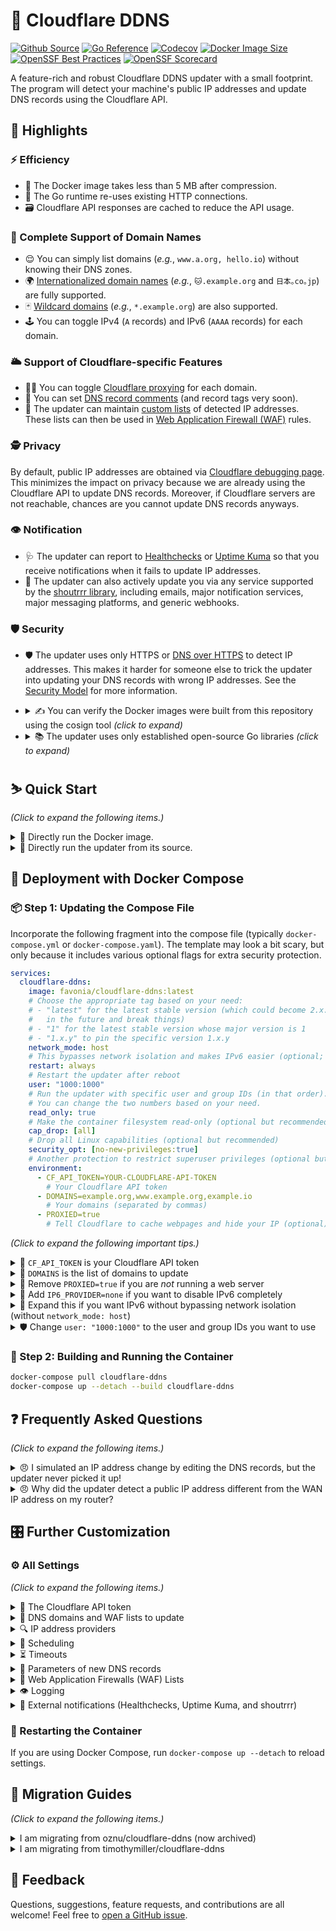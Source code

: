 # 🌟 Cloudflare DDNS

[![Github Source](https://img.shields.io/badge/source-github-orange)](https://github.com/favonia/cloudflare-ddns)
[![Go Reference](https://pkg.go.dev/badge/github.com/favonia/cloudflare-ddns/.svg)](https://pkg.go.dev/github.com/favonia/cloudflare-ddns/)
[![Codecov](https://img.shields.io/codecov/c/github/favonia/cloudflare-ddns)](https://app.codecov.io/gh/favonia/cloudflare-ddns)
[![Docker Image Size](https://img.shields.io/docker/image-size/favonia/cloudflare-ddns/latest)](https://hub.docker.com/r/favonia/cloudflare-ddns)
[![OpenSSF Best Practices](https://bestpractices.coreinfrastructure.org/projects/6680/badge)](https://bestpractices.coreinfrastructure.org/projects/6680)
[![OpenSSF Scorecard](https://api.securityscorecards.dev/projects/github.com/favonia/cloudflare-ddns/badge)](https://securityscorecards.dev/viewer/?uri=github.com/favonia/cloudflare-ddns)

A feature-rich and robust Cloudflare DDNS updater with a small footprint. The program will detect your machine's public IP addresses and update DNS records using the Cloudflare API.

## 📜 Highlights

### ⚡ Efficiency

- 🤏 The Docker image takes less than 5 MB after compression.
- 🔁 The Go runtime re-uses existing HTTP connections.
- 🗃️ Cloudflare API responses are cached to reduce the API usage.

### 💯 Complete Support of Domain Names

- 😌 You can simply list domains (_e.g._, `www.a.org, hello.io`) without knowing their DNS zones.
- 🌍 [Internationalized domain names](https://en.wikipedia.org/wiki/Internationalized_domain_name) (_e.g._, `🐱.example.org` and `日本｡co｡jp`) are fully supported.
- 🃏 [Wildcard domains](https://en.wikipedia.org/wiki/Wildcard_DNS_record) (_e.g._, `*.example.org`) are also supported.
- 🕹️ You can toggle IPv4 (`A` records) and IPv6 (`AAAA` records) for each domain.

### 🌥️ Support of Cloudflare-specific Features

- 😶‍🌫️ You can toggle [Cloudflare proxying](https://developers.cloudflare.com/dns/manage-dns-records/reference/proxied-dns-records/) for each domain.
- 📝 You can set [DNS record comments](https://developers.cloudflare.com/dns/manage-dns-records/reference/record-attributes/) (and record tags very soon).
- 📜 The updater can maintain [custom lists](https://developers.cloudflare.com/waf/tools/lists/custom-lists/) of detected IP addresses. These lists can then be used in [Web Application Firewall (WAF)](https://developers.cloudflare.com/waf/) rules.

### 🕵️ Privacy

By default, public IP addresses are obtained via [Cloudflare debugging page](https://one.one.one.one/cdn-cgi/trace). This minimizes the impact on privacy because we are already using the Cloudflare API to update DNS records. Moreover, if Cloudflare servers are not reachable, chances are you cannot update DNS records anyways.

### 👁️ Notification

- 🩺 The updater can report to [Healthchecks](https://healthchecks.io) or [Uptime Kuma](https://uptime.kuma.pet) so that you receive notifications when it fails to update IP addresses.
- 📣 The updater can also actively update you via any service supported by the [shoutrrr library](https://containrrr.dev/shoutrrr/), including emails, major notification services, major messaging platforms, and generic webhooks.

### 🛡️ Security

- 🛡️ The updater uses only HTTPS or [DNS over HTTPS](https://en.wikipedia.org/wiki/DNS_over_HTTPS) to detect IP addresses. This makes it harder for someone else to trick the updater into updating your DNS records with wrong IP addresses. See the [Security Model](docs/DESIGN.markdown#network-security-threat-model) for more information.
- <details><summary>✍️ You can verify the Docker images were built from this repository using the cosign tool <em>(click to expand)</em></summary>

  ```bash
  cosign verify favonia/cloudflare-ddns:latest \
    --certificate-identity-regexp https://github.com/favonia/cloudflare-ddns/ \
    --certificate-oidc-issuer https://token.actions.githubusercontent.com
  ```

  Note: this only proves that the Docker image is from this repository, assuming that no one hacks into GitHub or the repository. It does not prove that the code itself is secure.

- <details><summary>📚 The updater uses only established open-source Go libraries <em>(click to expand)</em></summary>

  - [cloudflare-go](https://github.com/cloudflare/cloudflare-go):\
    The official Go binding of Cloudflare API v4.
  - [cron](https://github.com/robfig/cron):\
    Parsing of Cron expressions.
  - [go-retryablehttp](https://github.com/hashicorp/go-retryablehttp):\
    HTTP clients with automatic retries and exponential backoff.
  - [go-querystring](https://github.com/google/go-querystring):\
    A library to construct URL query parameters.
  - [shoutrrr](https://github.com/containrrr/shoutrrr):\
    A notification library for sending general updates.
  - [ttlcache](https://github.com/jellydator/ttlcache):\
    In-memory cache to hold Cloudflare API responses.
  - [mock](https://go.uber.org/mock) (for testing only):\
    A comprehensive, semi-official framework for mocking.
  - [testify](https://github.com/stretchr/testify) (for testing only):\
    A comprehensive tool set for testing Go programs.

  </details>

## ⛷️ Quick Start

_(Click to expand the following items.)_

<details><summary>🐋 Directly run the Docker image.</summary>

```bash
docker run \
  --network host \
  -e CF_API_TOKEN=YOUR-CLOUDFLARE-API-TOKEN \
  -e DOMAINS=example.org,www.example.org,example.io \
  -e PROXIED=true \
  favonia/cloudflare-ddns:latest
```

</details>

<details><summary>🧬 Directly run the updater from its source.</summary>

You need the [Go tool](https://golang.org/doc/install) to run the updater from its source.

```bash
CF_API_TOKEN=YOUR-CLOUDFLARE-API-TOKEN \
  DOMAINS=example.org,www.example.org,example.io \
  PROXIED=true \
  go run github.com/favonia/cloudflare-ddns/cmd/ddns@latest
```

</details>

## 🐋 Deployment with Docker Compose

### 📦 Step 1: Updating the Compose File

Incorporate the following fragment into the compose file (typically `docker-compose.yml` or `docker-compose.yaml`). The template may look a bit scary, but only because it includes various optional flags for extra security protection.

```yaml
services:
  cloudflare-ddns:
    image: favonia/cloudflare-ddns:latest
    # Choose the appropriate tag based on your need:
    # - "latest" for the latest stable version (which could become 2.x.y
    #   in the future and break things)
    # - "1" for the latest stable version whose major version is 1
    # - "1.x.y" to pin the specific version 1.x.y
    network_mode: host
    # This bypasses network isolation and makes IPv6 easier (optional; see below)
    restart: always
    # Restart the updater after reboot
    user: "1000:1000"
    # Run the updater with specific user and group IDs (in that order).
    # You can change the two numbers based on your need.
    read_only: true
    # Make the container filesystem read-only (optional but recommended)
    cap_drop: [all]
    # Drop all Linux capabilities (optional but recommended)
    security_opt: [no-new-privileges:true]
    # Another protection to restrict superuser privileges (optional but recommended)
    environment:
      - CF_API_TOKEN=YOUR-CLOUDFLARE-API-TOKEN
        # Your Cloudflare API token
      - DOMAINS=example.org,www.example.org,example.io
        # Your domains (separated by commas)
      - PROXIED=true
        # Tell Cloudflare to cache webpages and hide your IP (optional)
```

_(Click to expand the following important tips.)_

<details>
<summary>🔑 <code>CF_API_TOKEN</code> is your Cloudflare API token</summary>

The value of `CF_API_TOKEN` should be an API **token** (_not_ an API key), which can be obtained from the [API Tokens page](https://dash.cloudflare.com/profile/api-tokens). (The less secure API key authentication is deliberately _not_ supported.)

- To update only DNS records, use the **Edit zone DNS** template to create a token.
- To update only WAF lists, choose **Create Custom Token** and then add the **Accounts - Account Filter Lists - Write** permission to create a token.
- To update DNS records _and_ WAF lists, use the **Edit zone DNS** template and then add the **Accounts - Account Filter Lists - Write** permission when creating the token.

You can also adjust the permissions of existing tokens at any time!

</details>

<details>
<summary>📍 <code>DOMAINS</code> is the list of domains to update</summary>

The value of `DOMAINS` should be a list of [fully qualified domain names (FQDNs)](https://en.wikipedia.org/wiki/Fully_qualified_domain_name) separated by commas. For example, `DOMAINS=example.org,www.example.org,example.io` instructs the updater to manage the domains `example.org`, `www.example.org`, and `example.io`. These domains do not have to share the same DNS zone---the updater will take care of the DNS zones behind the scene.

</details>

<details>
<summary>🚨 Remove <code>PROXIED=true</code> if you are <em>not</em> running a web server</summary>

The setting `PROXIED=true` instructs Cloudflare to cache webpages and hide your IP addresses. If you wish to bypass that and expose your actual IP addresses, remove `PROXIED=true`. If your traffic is not HTTP(S), then Cloudflare cannot proxy it and you should probably turn off the proxying by removing `PROXIED=true`. The default value of `PROXIED` is `false`.

</details>

<details>
<summary>📴 Add <code>IP6_PROVIDER=none</code> if you want to disable IPv6 completely</summary>

The updater, by default, will attempt to update DNS records for both IPv4 and IPv6, and there is no harm in leaving the automatic detection on even if your network does not work for one of them. However, if you want to disable IPv6 entirely (perhaps to avoid seeing the detection errors), add `IP6_PROVIDER=none`.

</details>

<details>
<summary>📡 Expand this if you want IPv6 without bypassing network isolation (without <code>network_mode: host</code>)</summary>

The easiest way to enable IPv6 is to use `network_mode: host` so that the updater can access the host IPv6 network directly. This has the downside of bypassing the network isolation. If you wish to keep the updater isolated from the host network, remove `network_mode: host` and follow the steps in the [official Docker documentation to enable IPv6](https://docs.docker.com/config/daemon/ipv6/). Do use newer versions of Docker that come with much better IPv6 support!

</details>

<details>
<summary>🛡️ Change <code>user: "1000:1000"</code> to the user and group IDs you want to use</summary>

Change `1000:1000` to `USER:GROUP` for the `USER` and `GROUP` IDs you wish to use to run the updater. The settings `cap_drop`, `read_only`, and `no-new-privileges` in the template provide additional protection, especially when you run the container as a non-superuser.

</details>

### 🚀 Step 2: Building and Running the Container

```bash
docker-compose pull cloudflare-ddns
docker-compose up --detach --build cloudflare-ddns
```

## ❓ Frequently Asked Questions

_(Click to expand the following items.)_

<details>
<summary>😠 I simulated an IP address change by editing the DNS records, but the updater never picked it up!</summary>

Please rest assured that the updater is working as expected. **It will update the DNS records _immediately_ for a real IP change.** Here is a detailed explanation. There are two causes of an IP mismatch:

1. A change of your actual IP address (a real change), or
2. A change of the IP address in the DNS records (a simulated change).

The updater assumes no one will actively change the DNS records. In other words, it assumes simulated changes will not happen. It thus caches the DNS records and cannot detect your simulated changes. However, when your actual IP address changes, the updater will immediately update the DNS records. Also, the updater will eventually check the DNS records and detect simulated changes after `CACHE_EXPIRATION` (six hours by default) has passed.

If you really wish to test the updater with simulated IP changes in the DNS records, you can set `CACHE_EXPIRATION=1ns` (all cache expiring in one nanosecond), effectively disabling the caching. However, it is recommended to keep the default value (six hours) to reduce your network traffic.

</details>

<details>
<summary>😠 Why did the updater detect a public IP address different from the WAN IP address on my router?</summary>

Is your “public” IP address on your router between `100.64.0.0` and `100.127.255.255`? If so, you are within your ISP’s [CGNAT (Carrier-grade NAT)](https://en.wikipedia.org/wiki/Carrier-grade_NAT). In practice, there is no way for DDNS to work with CGNAT, because your ISP does not give you a real public IP address, nor does it allow you to forward IP packages to your router using cool protocols such as [Port Control Protocol](https://en.wikipedia.org/wiki/Port_Control_Protocol). You have to give up DDNS or switch to another ISP. You may consider other services such as [Cloudflare Tunnel](https://developers.cloudflare.com/cloudflare-one/connections/connect-networks/) that can work around CGNAT.

</details>

## 🎛️ Further Customization

### ⚙️ All Settings

_(Click to expand the following items.)_

<details>
<summary>🔑 The Cloudflare API token</summary>

> Exactly one of the following variables should be set

| Name                | Meaning                                                                                                                                |
| ------------------- | -------------------------------------------------------------------------------------------------------------------------------------- |
| `CF_API_TOKEN`      | The [Cloudflare API token](https://dash.cloudflare.com/profile/api-tokens) to access the Cloudflare API                                |
| `CF_API_TOKEN_FILE` | A path to a file that contains the [Cloudflare API token](https://dash.cloudflare.com/profile/api-tokens) to access the Cloudflare API |

</details>

<details>
<summary>📍 DNS domains and WAF lists to update</summary>

> You need to specify at least one thing in `DOMAINS`, `IP4_DOMAINS`, `IP6_DOMAINS`, or 🧪 `WAF_LISTS` for the updater to update.

| Name           | Meaning                                                                                                                                                                                                                                                                                                                                                                                                                                                             |
| -------------- | ------------------------------------------------------------------------------------------------------------------------------------------------------------------------------------------------------------------------------------------------------------------------------------------------------------------------------------------------------------------------------------------------------------------------------------------------------------------- |
| `DOMAINS`      | Comma-separated fully qualified domain names or wildcard domain names that the updater should manage for both `A` and `AAAA` records. Listing a domain in `DOMAINS` is equivalent to listing the same domain in both `IP4_DOMAINS` and `IP6_DOMAINS`.                                                                                                                                                                                                               |
| `IP4_DOMAINS`  | Comma-separated fully qualified domain names or wildcard domain names that the updater should manage for `A` records                                                                                                                                                                                                                                                                                                                                                |
| `IP6_DOMAINS`  | Comma-separated fully qualified domain names or wildcard domain names that the updater should manage for `AAAA` records                                                                                                                                                                                                                                                                                                                                             |
| 🧪 `WAF_LISTS` | 🧪 Comma-separated references of [WAF lists](https://developers.cloudflare.com/waf/tools/lists/custom-lists/) the updater should manage. A list reference is written in the format `account-id/list-name` where `account-id` is your account ID and `list-name` is the list name; it should look like `0123456789abcdef0123456789abcdef/mylist`. See [how to find your account ID](https://developers.cloudflare.com/fundamentals/setup/find-account-and-zone-ids/) |

> 🌍 Internationalized domain names are handled using the _nontransitional processing_ (fully compatible with IDNA2008). At this point, all major implementations have switched to the same nontransitional processing. See this [useful FAQ on internationalized domain names](https://www.unicode.org/faq/idn.html).

> <details>
> <summary>🃏 What are wildcard domains?</summary>
>
> Wildcard domains (`*.example.org`) represent all subdomains that _would not exist otherwise._ Therefore, if you have another subdomain entry `sub.example.org`, the wildcard domain is independent of it, because it only represents the _other_ subdomains which do not have their own entries. Also, you can only have one layer of `*`---`*.*.example.org` would not work.
>
> </details>

</details>

<details>
<summary>🔍 IP address providers</summary>

| Name           | Meaning                                                                                                                                                                               | Required? | Default Value      |
| -------------- | ------------------------------------------------------------------------------------------------------------------------------------------------------------------------------------- | --------- | ------------------ |
| `IP4_PROVIDER` | How to detect IPv4 addresses, or `none` to disable IPv4. Valid values are `cloudflare.doh`, `cloudflare.trace`, `local`, `url:URL`, and `none`. See below for a detailed explanation. | No        | `cloudflare.trace` |
| `IP6_PROVIDER` | How to detect IPv6 addresses, or `none` to disable IPv6. Valid values are `cloudflare.doh`, `cloudflare.trace`, `local`, `url:URL`, and `none`. See below for a detailed explanation. | No        | `cloudflare.trace` |

> 👉 The option `IP4_PROVIDER` is governing IPv4 addresses and `A`-type records, while the option `IP6_PROVIDER` is governing IPv6 addresses and `AAAA`-type records. The two options act independently of each other; that is, you can specify different address providers for IPv4 and IPv6.
>
> 👉 Here are available IP address providers:
>
> - `cloudflare.doh`\
>   Get the public IP address by querying `whoami.cloudflare.` against [Cloudflare via DNS-over-HTTPS](https://developers.cloudflare.com/1.1.1.1/dns-over-https) and update DNS records accordingly.
> - `cloudflare.trace`\
>   Get the public IP address by parsing the [Cloudflare debugging page](https://one.one.one.one/cdn-cgi/trace) and update DNS records accordingly. This is the default provider.
> - `local`\
>   Get the address via local network interfaces and update DNS records accordingly. When multiple local network interfaces or in general multiple IP addresses are present, the updater will use the address that would have been used for outbound UDP connections to Cloudflare servers.
>   ⚠️ You need access to the host network (such as `network_mode: host` in Docker Compose) for this policy, for otherwise the updater will detect the addresses inside the [bridge network in Docker](https://docs.docker.com/network/bridge/) instead of those in the host network.
> - `url:URL`\
>   Fetch the content at a URL via the HTTP(S) protocol as the IP address. The provider format is `url:` followed by the URL. For example, `IP4_PROVIDER=url:https://api4.ipify.org` will fetch the IPv4 addresses from <https://api4.ipify.org>, a server maintained by [ipify](https://www.ipify.org).
>   ⚠️ Currently, the updater _will not_ force IPv4 or IPv6 when retrieving the IPv4 or IPv6 address at the URL. Therefore, for `IP4_PROVIDER=url:URL`, the updater might use IPv6 to connect to `URL`, get an IPv6 address, and then fail (and vice versa). The `URL` must either restrict its access to the expected IP network or return a valid IP address in the expected IP network regardless of what IP network is used for connection. As a working example, <https://api4.ipify.org> has restricted its access to IPv4, and thus it’s impossible to use the wrong IP network (IPv6) to connect to it. The updater did not force IPv4 or IPv6 because there are no elegant ways to force IPv4 or IPv6 using the Go standard library; please [open a GitHub issue](https://github.com/favonia/cloudflare-ddns/issues/new) if you have a use case so that I can consider some really ugly hack to force it.
> - `none`\
>   Stop the DNS updating completely. Existing DNS records will not be removed.
>
> 🤖 Some technical details: For the providers `cloudflare.doh` and `cloudflare.trace`, the updater will connect to the servers `1.1.1.1` for IPv4 and `2606:4700:4700::1111` for IPv6. Since version 1.9.3, the updater will switch to `1.0.0.1` for IPv4 if `1.1.1.1` appears to be blocked or intercepted by your ISP or your router (which is still not uncommon).

</details>

<details>
<summary>📅 Scheduling</summary>

| Name               | Valid Values                                                                                                                                                                  | Meaning                                                                                                                                                                             | Required? | Default Value                 |
| ------------------ | ----------------------------------------------------------------------------------------------------------------------------------------------------------------------------- | ----------------------------------------------------------------------------------------------------------------------------------------------------------------------------------- | --------- | ----------------------------- |
| `CACHE_EXPIRATION` | Positive time durations with a unit, such as `1h` and `10m`. See [time.ParseDuration](https://golang.org/pkg/time/#ParseDuration)                                             | The expiration of cached Cloudflare API responses                                                                                                                                   | No        | `6h0m0s` (6 hours)            |
| `DELETE_ON_STOP`   | Boolean values, such as `true`, `false`, `0` and `1`. See [strconv.ParseBool](https://pkg.go.dev/strconv#ParseBool)                                                           | Whether managed DNS records should be deleted on exit                                                                                                                               | No        | `false`                       |
| `TZ`               | Recognized timezones, such as `UTC`                                                                                                                                           | The timezone used for logging and parsing `UPDATE_CRON`                                                                                                                             | No        | `UTC`                         |
| `UPDATE_CRON`      | Cron expressions or the special value `@once`. See the [documentation of cron](https://pkg.go.dev/github.com/robfig/cron/v3#hdr-CRON_Expression_Format) for cron expressions. | The schedule to re-check IP addresses and update DNS records (if necessary). The special value `@once` means the updater will terminate immediately after updating the DNS records. | No        | `@every 5m` (every 5 minutes) |
| `UPDATE_ON_START`  | Boolean values, such as `true`, `false`, `0` and `1`. See [strconv.ParseBool](https://pkg.go.dev/strconv#ParseBool)                                                           | Whether to check IP addresses on start regardless of `UPDATE_CRON`                                                                                                                  | No        | `true`                        |

> ⚠️ The update schedule _does not_ take the time to update records into consideration. For example, if the schedule is “for every 5 minutes”, and if the updating itself takes 2 minutes, then the actual interval between adjacent updates is 3 minutes, not 5 minutes.

</details>

<details>
<summary>⏳ Timeouts</summary>

| Name                | Valid Values                                                                                                                      | Meaning                                                                        | Required? | Default Value      |
| ------------------- | --------------------------------------------------------------------------------------------------------------------------------- | ------------------------------------------------------------------------------ | --------- | ------------------ |
| `DETECTION_TIMEOUT` | Positive time durations with a unit, such as `1h` and `10m`. See [time.ParseDuration](https://golang.org/pkg/time/#ParseDuration) | The timeout of each attempt to detect IP addresses                             | No        | `5s` (5 seconds)   |
| `UPDATE_TIMEOUT`    | Positive time durations with a unit, such as `1h` and `10m`. See [time.ParseDuration](https://golang.org/pkg/time/#ParseDuration) | The timeout of each attempt to update DNS records, per domain, per record type | No        | `30s` (30 seconds) |

</details>

<details>
<summary>🐣 Parameters of new DNS records</summary>

> 👉 The updater will preserve existing record parameters (TTL, proxy states, comments, etc.) unless it has to create new DNS records (or recreate deleted ones). Only when it creates DNS records, the following settings will apply. To change existing record parameters now, you can go to your [Cloudflare Dashboard](https://dash.cloudflare.com) and change them directly. If you think you have a use case where the updater should actively overwrite existing record parameters in addition to IP addresses, please [let me know](https://github.com/favonia/cloudflare-ddns/issues/new).

| Name             | Valid Values                                                                                                                                                                                  | Meaning                                                                                                                                    | Required? | Default Value                              |
| ---------------- | --------------------------------------------------------------------------------------------------------------------------------------------------------------------------------------------- | ------------------------------------------------------------------------------------------------------------------------------------------ | --------- | ------------------------------------------ |
| `PROXIED`        | Boolean values, such as `true`, `false`, `0` and `1`. See [strconv.ParseBool](https://pkg.go.dev/strconv#ParseBool). Also see below for the advanced extension for per-domain proxy settings. | Whether new DNS records should be proxied by Cloudflare                                                                                    | No        | `false`                                    |
| `TTL`            | Time-to-live (TTL) values in seconds                                                                                                                                                          | The TTL values used to create new DNS records                                                                                              | No        | `1` (This means “automatic” to Cloudflare) |
| `RECORD_COMMENT` | Strings that consist of only [Unicode graphic characters](https://en.wikipedia.org/wiki/Graphic_character)                                                                                    | The [record comment](https://developers.cloudflare.com/dns/manage-dns-records/reference/record-attributes/) used to create new DNS records | No        | `""`                                       |

> 🔨 If you are an advanced user, the `PROXIED` can be a boolean expression involving domains! This allows you to enable Cloudflare proxying for some domains but not the others. Here are some example expressions:
>
> - `PROXIED=is(example.org)`: proxy only the domain `example.org`
> - `PROXIED=is(example1.org) || sub(example2.org)`: proxy only the domain `example1.org` and subdomains of `example2.org`
> - `PROXIED=!is(example.org)`: proxy every managed domain _except for_ `example.org`
> - `PROXIED=is(example1.org) || is(example2.org) || is(example3.org)`: proxy only the domains `example1.org`, `example2.org`, and `example3.org`
>
> A boolean expression must be one of the following forms (all whitespace is ignored):
>
> - A boolean value accepted by [strconv.ParseBool](https://pkg.go.dev/strconv#ParseBool), such as `t` as `true` or `FALSE` as `false`.
> - `is(d)` which matches the domain `d`. Note that `is(*.a)` only matches the wildcard domain `*.a`; use `sub(a)` to match all subdomains of `a` (including `*.a`).
> - `sub(d)` which matches subdomains of `d`, such as `a.d` and `b.c.d`. It does not match the domain `d` itself.
> - `! e` where `e` is a boolean expression, representing logical negation of `e`.
> - `e1 || e2` where `e1` and `e2` are boolean expressions, representing logical disjunction of `e1` and `e2`.
> - `e1 && e2` where `e1` and `e2` are boolean expressions, representing logical conjunction of `e1` and `e2`.
>
> One can use parentheses to group expressions, such as `!(is(a) && (is(b) || is(c)))`.
> For convenience, the engine also accepts these short forms:
>
> - `is(d1, d2, ..., dn)` is `is(d1) || is(d2) || ... || is(dn)`
> - `sub(d1, d2, ..., dn)` is `sub(d1) || sub(d2) || ... || sub(dn)`
>
> For example, these two settings are equivalent:
>
> - `PROXYD=is(example1.org) || is(example2.org) || is(example3.org)`
> - `PROXIED=is(example1.org,example2.org,example3.org)`
> </details>

</details>

<details>
<summary>📜 Web Application Firewalls (WAF) Lists</summary>

> 🧪 The feature to manipulate WAF lists is experimental (introduced in 1.14.0) and is subject to changes. In particular, the updater currently deletes unmanaged IPs from WAF lists (e.g., deleting IPv6 addresses if you are not using IPv6), but another reasonable implementation is to leave them alone. Please [open a GitHub issue](https://github.com/favonia/cloudflare-ddns/issues/new) to provide feedback. Thanks!

| Name                      | Valid Values                                                                                                                                                                                                                                                                                                 | Meaning                                                                                                                                                                                                                            | Required? | Default Value |
| ------------------------- | ------------------------------------------------------------------------------------------------------------------------------------------------------------------------------------------------------------------------------------------------------------------------------------------------------------ | ---------------------------------------------------------------------------------------------------------------------------------------------------------------------------------------------------------------------------------- | --------- | ------------- |
| 🧪 `WAF_LISTS`            | 🧪 Comma-separated references of [WAF lists](https://developers.cloudflare.com/waf/tools/lists/custom-lists/). A list reference is in the format `account-id/list-name` where `account-id` is the account ID and `list-name` is the list name; it should look like `0123456789abcdef0123456789abcdef/mylist` | 🧪 The [WAF lists](https://developers.cloudflare.com/waf/tools/lists/custom-lists/) the updater should manage. See [how to find your account ID](https://developers.cloudflare.com/fundamentals/setup/find-account-and-zone-ids/). | No        | (empty list)  |
| 🧪 `WAF_LIST_DESCRIPTION` | 🧪 Strings that consist of only [Unicode graphic characters](https://en.wikipedia.org/wiki/Graphic_character)                                                                                                                                                                                                | 🧪 The description of newly created lists (the updater will keep existing descriptions)                                                                                                                                            | No        | `""`          |

</details>

<details>
<summary>👁️ Logging</summary>

| Name    | Valid Values                                                                                                        | Meaning                                              | Required? | Default Value |
| ------- | ------------------------------------------------------------------------------------------------------------------- | ---------------------------------------------------- | --------- | ------------- |
| `EMOJI` | Boolean values, such as `true`, `false`, `0` and `1`. See [strconv.ParseBool](https://pkg.go.dev/strconv#ParseBool) | Whether the updater should use emojis in the logging | No        | `true`        |
| `QUIET` | Boolean values, such as `true`, `false`, `0` and `1`. See [strconv.ParseBool](https://pkg.go.dev/strconv#ParseBool) | Whether the updater should reduce the logging        | No        | `false`       |

</details>

<details>
<summary>📣 External notifications (Healthchecks, Uptime Kuma, and shoutrrr)</summary>

> 🧪 The integration with `shoutrrr` is still somewhat experimental (introduced in 1.12.0).

| Name           | Valid Values                                                                                                                                                      | Meaning                                                                                                                                                                                         | Required? | Default Value |
| -------------- | ----------------------------------------------------------------------------------------------------------------------------------------------------------------- | ----------------------------------------------------------------------------------------------------------------------------------------------------------------------------------------------- | --------- | ------------- |
| `HEALTHCHECKS` | [Healthchecks ping URLs](https://healthchecks.io/docs/), such as `https://hc-ping.com/<uuid>` or `https://hc-ping.com/<project-ping-key>/<name-slug>` (see below) | If set, the updater will ping the URL when it successfully updates IP addresses                                                                                                                 | No        | (unset)       |
| `UPTIMEKUMA`   | Uptime Kuma’s Push URLs, such as `https://<host>/push/<id>`. For convenience, you can directly copy the ‘Push URL’ from the Uptime Kuma configuration page.       | If set, the updater will ping the URL when it successfully updates IP addresses. ⚠️ Remember to change the “Heartbeat Interval” to match your DNS updating schedule specified in `UPDATE_CRON`. | No        | (unset)       |
| 🧪 `SHOUTRRR`  | 🧪 Newline-separated [shoutrrr URLs](https://containrrr.dev/shoutrrr/) such as `discord://<token>@<id>`                                                           | 🧪 If set, the updater will send messages when it updates IP addresses                                                                                                                          | No        | (unset)       |

> 🩺 For `HEALTHCHECKS`, the updater can work with any server following the [same notification protocol](https://healthchecks.io/docs/http_api/), including but not limited to self-hosted instances of [Healthchecks](https://github.com/healthchecks/healthchecks). Both UUID and Slug URLs are supported, and the updater works regardless whether the POST-only mode is enabled.

> ⚠️ If using Healthchecks or Uptime Kuma, please note that a failure of IPv6 would be reported as _down_ even if IPv4 records are updated successfully (and similarly if IPv6 works but IPv4 fails). If your setup does not support IPv6, please add `IP6_PROVIDER=none` to disable IPv6 completely.

</details>

### 🔂 Restarting the Container

If you are using Docker Compose, run `docker-compose up --detach` to reload settings.

## 🚵 Migration Guides

_(Click to expand the following items.)_

<details>
<summary>I am migrating from oznu/cloudflare-ddns (now archived)</summary>

⚠️ [oznu/cloudflare-ddns](https://github.com/oznu/docker-cloudflare-ddns) relies on the insecure DNS protocol to obtain public IP addresses; a malicious hacker could more easily forge DNS responses and trick it into updating your domain with any IP address. In comparison, we use only verified responses from Cloudflare, which makes the attack much more difficult. See the [design document](docs/DESIGN.markdown) for more information on security.

| Old Parameter                          |     | Note                                                                               |
| -------------------------------------- | --- | ---------------------------------------------------------------------------------- |
| `API_KEY=key`                          | ✔️  | Use `CF_API_TOKEN=key`                                                             |
| `API_KEY_FILE=file`                    | ✔️  | Use `CF_API_TOKEN_FILE=file`                                                       |
| `ZONE=example.org` and `SUBDOMAIN=sub` | ✔️  | Use `DOMAINS=sub.example.org` directly                                             |
| `PROXIED=true`                         | ✔️  | Same (`PROXIED=true`)                                                              |
| `RRTYPE=A`                             | ✔️  | Both IPv4 and IPv6 are enabled by default; use `IP6_PROVIDER=none` to disable IPv6 |
| `RRTYPE=AAAA`                          | ✔️  | Both IPv4 and IPv6 are enabled by default; use `IP4_PROVIDER=none` to disable IPv4 |
| `DELETE_ON_STOP=true`                  | ✔️  | Same (`DELETE_ON_STOP=true`)                                                       |
| `INTERFACE=iface`                      | ✔️  | Not required for `local` providers; we can handle multiple network interfaces      |
| `CUSTOM_LOOKUP_CMD=cmd`                | ❌  | There are no shells in the minimal Docker image                                    |
| `DNS_SERVER=server`                    | ❌  | Only Cloudflare is supported, except the `url:URL` provider via HTTP(S)            |

</details>

<details>
<summary>I am migrating from timothymiller/cloudflare-ddns</summary>

| Old JSON Key                          |     | Note                                                                                                                                                                                                                                     |
| ------------------------------------- | --- | ---------------------------------------------------------------------------------------------------------------------------------------------------------------------------------------------------------------------------------------- |
| `cloudflare.authentication.api_token` | ✔️  | Use `CF_API_TOKEN=key`                                                                                                                                                                                                                   |
| `cloudflare.authentication.api_key`   | ❌  | Please use the newer, more secure [API tokens](https://dash.cloudflare.com/profile/api-tokens)                                                                                                                                           |
| `cloudflare.zone_id`                  | ✔️  | Not needed; automatically retrieved from the server                                                                                                                                                                                      |
| `cloudflare.subdomains[].name`        | ✔️  | Use `DOMAINS` with [**fully qualified domain names (FQDNs)**](https://en.wikipedia.org/wiki/Fully_qualified_domain_name) directly; for example, if your zone is `example.org` and your subdomain is `sub`, use `DOMAINS=sub.example.org` |
| `cloudflare.subdomains[].proxied`     | ✔️  | Write boolean expressions for `PROXIED` to specify per-domain settings; see above for the detailed documentation for this experimental feature                                                                                           |
| `load_balancer`                       | ❌  | Not supported yet; please [make a request](https://github.com/favonia/cloudflare-ddns/issues/new) if you want it                                                                                                                         |
| `a`                                   | ✔️  | Both IPv4 and IPv6 are enabled by default; use `IP4_PROVIDER=none` to disable IPv4                                                                                                                                                       |
| `aaaa`                                | ✔️  | Both IPv4 and IPv6 are enabled by default; use `IP6_PROVIDER=none` to disable IPv6                                                                                                                                                       |
| `proxied`                             | ✔️  | Use `PROXIED=true` or `PROXIED=false`                                                                                                                                                                                                    |
| `purgeUnknownRecords`                 | ❌  | The updater never deletes unmanaged DNS records                                                                                                                                                                                          |

> This updater was originally written as a Go clone of the Python program [timothymiller/cloudflare-ddns](https://github.com/timothymiller/cloudflare-ddns) because the Python code always purged unmanaged DNS records back then and it was not configurable via environment variables. There were feature requests to address these issues but they seemed to be neglected by its author [timothymiller](https://github.com/timothymiller/); I thus made my clone after unsuccessful communications. Understandably, [timothymiller](https://github.com/timothymiller/) did not seem happy with my cloning and my other critical comments. [timothymiller/cloudflare-ddns](https://github.com/timothymiller/cloudflare-ddns) eventually provided an option `purgeUnknownRecords` to disable the unwanted purging, but this updater already went on its way. I believe my Go clone is now much improved and enhanced, but my opinions are biased and you should check the technical details by yourself.

</details>

## 💖 Feedback

Questions, suggestions, feature requests, and contributions are all welcome! Feel free to [open a GitHub issue](https://github.com/favonia/cloudflare-ddns/issues/new).
